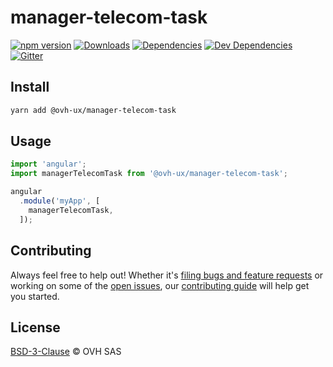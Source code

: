 # manager-telecom-task

[![npm version](https://badgen.net/npm/v/@ovh-ux/manager-telecom-task)](https://www.npmjs.com/package/@ovh-ux/manager-telecom-task) [![Downloads](https://badgen.net/npm/dt/@ovh-ux/manager-telecom-task)](https://npmjs.com/package/@ovh-ux/manager-telecom-task) [![Dependencies](https://badgen.net/david/dep/ovh-ux/manager-telecom-task)](https://npmjs.com/package/@ovh-ux/manager-telecom-task?activeTab=dependencies) [![Dev Dependencies](https://badgen.net/david/dev/ovh-ux/manager-telecom-task)](https://npmjs.com/package/@ovh-ux/manager-telecom-task?activeTab=dependencies) [![Gitter](https://badgen.net/badge/gitter/ovh-ux/blue?icon=gitter)](https://gitter.im/ovh/ux)

## Install

```sh
yarn add @ovh-ux/manager-telecom-task
```

## Usage

```js
import 'angular';
import managerTelecomTask from '@ovh-ux/manager-telecom-task';

angular
  .module('myApp', [
    managerTelecomTask,
  ]);
```

## Contributing

Always feel free to help out! Whether it's [filing bugs and feature requests](https://github.com/ovh-ux/manager/issues/new) or working on some of the [open issues](https://github.com/ovh-ux/manager/issues), our [contributing guide](CONTRIBUTING.md) will help get you started.

## License

[BSD-3-Clause](LICENSE) © OVH SAS
